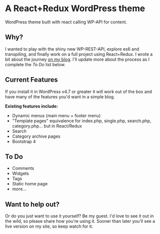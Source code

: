 # A React+Redux WordPress theme
WordPress theme built with react calling WP-API for content.

## Why?
I wanted to play with the shiny new WP-REST-API, explore es6 and transpiling, and finally work on a full project using React+Redux.
I wrote a bit about the journey [on my blog](https://www.jackreichert.com/2017/01/developing-a-theme-for-wordpress-using-reactjs-redux-and-the-wp-rest-api/).
I'll update more about the process as I complete the *To Do* list below.

## Current Features
If you install it in WordPress v4.7 or greater it will work out of the box and have many of the features you'd want in a simple blog.

**Existing features include:**
- Dynamic menus (main menu + footer menu)
- "Template pages" equivalence for index.php, single.php, search.php, category.php... but in React/Redux
- Search
- Category archive pages
- Bootstrap 4

## To Do
- Comments
- Widgets
- Tags
- Static home page
- more...

## Want to help out?
Or do you just want to use it yourself? Be my guest. 
I'd love to see it out in the wild, so please share how you're using it. 
Sooner than later you'll see a live version on my site, so keep watch for it.